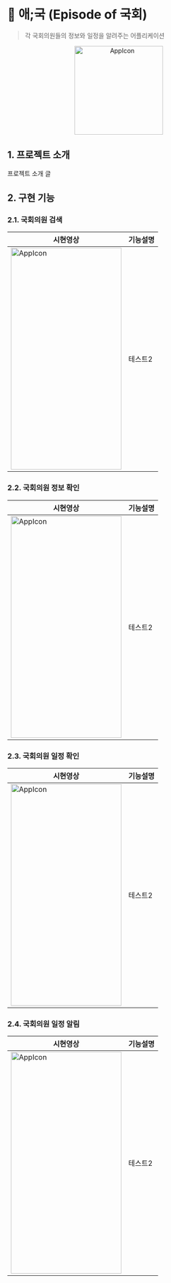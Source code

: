 # 📌 애;국 (Episode of 국회)
> 각 국회의원들의 정보와 일정을 알려주는 어플리케이션

<center>
  <img src="https://user-images.githubusercontent.com/55051191/200879642-0c38c36d-13de-4871-80e1-d57e4f52610e.png" width="200px" height="200px" alt="AppIcon"></img><br/>
</center>

## 1. 프로젝트 소개

프로젝트 소개 글
   
## 2. 구현 기능


### 2.1. 국회의원 검색


|시현영상|기능설명|
|------|---|
|  <img src="https://user-images.githubusercontent.com/55051191/200897717-4aa5360b-84c9-4361-9791-1603aca6d7a0.gif" width="250px" height="500px" alt="AppIcon"></img>|테스트2|



### 2.2. 국회의원 정보 확인

|시현영상|기능설명|
|------|---|
|  <img src="https://user-images.githubusercontent.com/55051191/200898445-b1e02c92-9e0b-4998-9fae-992272f2b7f1.gif" width="250px" height="500px" alt="AppIcon"></img>|테스트2|



### 2.3. 국회의원 일정 확인

|시현영상|기능설명|
|------|---|
|  <img src="https://user-images.githubusercontent.com/55051191/200895673-cdef6775-ce91-48af-9ad4-c3c8dca4e329.gif" width="250px" height="500px" alt="AppIcon"></img>|테스트2|


### 2.4. 국회의원 일정 알림

|시현영상|기능설명|
|------|---|
|  <img src="https://user-images.githubusercontent.com/55051191/200895690-ba0b3bf7-dbf2-402c-8d7d-1b2316d03e23.gif" width="250px" height="500px" alt="AppIcon"></img>|테스트2|
